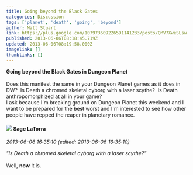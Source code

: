 ```yaml
---
title: Going beyond the Black Gates
categories: Discussion
tags: ['planet', 'death', 'going', 'beyond']
author: Matt Stuart
link: https://plus.google.com/107973609226591141233/posts/QMV7XweSLsw
published: 2013-06-06T08:18:45.719Z
updated: 2013-06-06T08:19:58.000Z
imagelink: []
thumblinks: []
---
```


<b>Going beyond the Black Gates in Dungeon Planet</b><br /><br />Does this manifest the same in your Dungeon Planet games as it does in DW?  Is Death a chromed skeletal cyborg with a laser scythe?  Is Death anthropomorphized at all in your game? <br />I ask because I&#39;m breaking ground on Dungeon Planet this weekend and I want to be prepared for the <del>best</del> worst and I&#39;m interested to see how other people have repped the reaper in planetary romance.
<div id='comment z12rg314jsrzuhnwf04cczhqcqy1thsxd2o'>
  <h4><img src='{{site.baseurl}}//images/avatars/117415966179711277938_photo.jpg'> Sage LaTorra</h4>
      <p><cite>2013-06-06 16:35:10 (edited: 2013-06-06 16:35:10)</cite></p>
        <p><i>&quot;Is Death a chromed skeletal cyborg with a laser scythe?&quot;</i><br /><br />Well, <b>now</b> it is.</p>
</div>
        